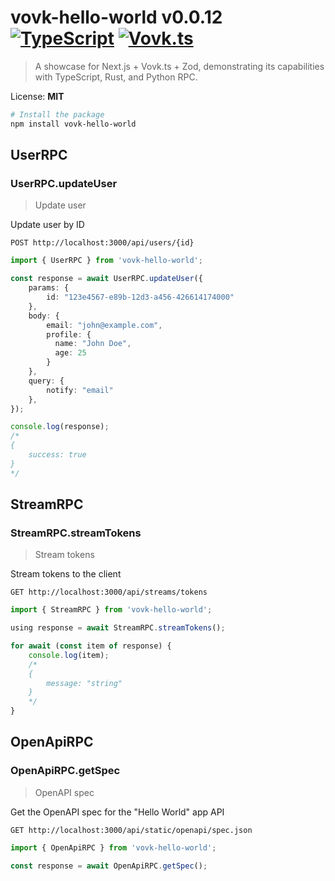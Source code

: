 

# vovk-hello-world v0.0.12 [![TypeScript](https://badgen.net/badge/-/TypeScript?icon=typescript&label&labelColor=blue&color=555555)](https://www.typescriptlang.org/) [![Vovk.ts](https://badgen.net/badge/Built%20with/Vovk.ts/333333?icon=https://vovk.dev/icon-white.svg)](https://vovk.dev)

> A showcase for Next.js + Vovk.ts + Zod, demonstrating its capabilities with TypeScript, Rust, and Python RPC.

License: **MIT**

```bash
# Install the package
npm install vovk-hello-world
```



## UserRPC
        
### UserRPC.updateUser
> Update user

Update user by ID

`POST http://localhost:3000/api/users/{id}`

```ts
import { UserRPC } from 'vovk-hello-world';

const response = await UserRPC.updateUser({
    params: {
        id: "123e4567-e89b-12d3-a456-426614174000"
    },
    body: {
        email: "john@example.com",
        profile: {
          name: "John Doe",
          age: 25
        }
    },
    query: {
        notify: "email"
    },
});

console.log(response); 
/* 
{
    success: true
}
*/
```
        
    

## StreamRPC
        
### StreamRPC.streamTokens
> Stream tokens

Stream tokens to the client

`GET http://localhost:3000/api/streams/tokens`

```ts
import { StreamRPC } from 'vovk-hello-world';

using response = await StreamRPC.streamTokens();

for await (const item of response) {
    console.log(item); 
    /*
    {
        message: "string"
    }
    */
}
```
        
    


## OpenApiRPC
        
### OpenApiRPC.getSpec
> OpenAPI spec

Get the OpenAPI spec for the "Hello World" app API

`GET http://localhost:3000/api/static/openapi/spec.json`

```ts
import { OpenApiRPC } from 'vovk-hello-world';

const response = await OpenApiRPC.getSpec();
```
        
    

